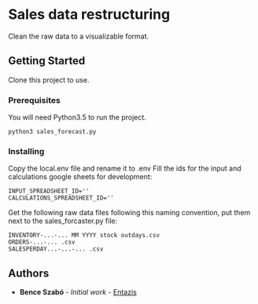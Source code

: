 # Sales data restructuring

Clean the raw data to a visualizable format.

## Getting Started

Clone this project to use.

### Prerequisites

You will need Python3.5 to run the project.

```
python3 sales_forecast.py
```

### Installing

Copy the local.env file and rename it to .env
Fill the ids for the input and calculations google sheets for development:

```
INPUT_SPREADSHEET_ID=''
CALCULATIONS_SPREADSHEET_ID=''
```

Get the following raw data files following this naming convention, put them next to the sales_forcaster.py file:

```
INVENTORY-...-... MM YYYY stock outdays.csv
ORDERS-...-... .csv
SALESPERDAY...-...-... .csv

```

## Authors

* **Bence Szabó** - *Initial work* - [Entazis](https://github.com/Entazis)
